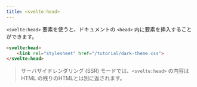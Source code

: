 ```yaml
---
title: <svelte:head>
---
```


`<svelte:head>` 要素を使うと、ドキュメントの `<head>` 内に要素を挿入することができます。

```html
<svelte:head>
	<link rel="stylesheet" href="/tutorial/dark-theme.css">
</svelte:head>
```

> サーバサイドレンダリング (SSR) モードでは、`<svelte:head>` の内容は HTML の残りのHTMLとは別に返されます。
